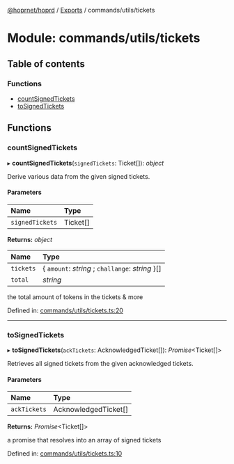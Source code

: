 [@hoprnet/hoprd](../README.md) / [Exports](../modules.md) / commands/utils/tickets

# Module: commands/utils/tickets

## Table of contents

### Functions

- [countSignedTickets](commands_utils_tickets.md#countsignedtickets)
- [toSignedTickets](commands_utils_tickets.md#tosignedtickets)

## Functions

### countSignedTickets

▸ **countSignedTickets**(`signedTickets`: Ticket[]): _object_

Derive various data from the given signed tickets.

#### Parameters

| Name            | Type     |
| :-------------- | :------- |
| `signedTickets` | Ticket[] |

**Returns:** _object_

| Name      | Type                                             |
| :-------- | :----------------------------------------------- |
| `tickets` | { `amount`: _string_ ; `challange`: _string_ }[] |
| `total`   | _string_                                         |

the total amount of tokens in the tickets & more

Defined in: [commands/utils/tickets.ts:20](https://github.com/hoprnet/hoprnet/blob/448a47a/packages/hoprd/src/commands/utils/tickets.ts#L20)

---

### toSignedTickets

▸ **toSignedTickets**(`ackTickets`: AcknowledgedTicket[]): _Promise_<Ticket[]\>

Retrieves all signed tickets from the given acknowledged tickets.

#### Parameters

| Name         | Type                 |
| :----------- | :------------------- |
| `ackTickets` | AcknowledgedTicket[] |

**Returns:** _Promise_<Ticket[]\>

a promise that resolves into an array of signed tickets

Defined in: [commands/utils/tickets.ts:10](https://github.com/hoprnet/hoprnet/blob/448a47a/packages/hoprd/src/commands/utils/tickets.ts#L10)
